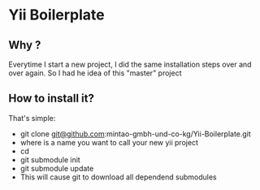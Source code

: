 # Yii Boilerplate

## Why ?

Everytime I start a new project, I did the same installation steps over and
over again. So I had he idea of this "master" project 

## How to install it?

That's simple: 

- git clone git@github.com:mintao-gmbh-und-co-kg/Yii-Boilerplate.git <PROJECT-NAME>
- where <PROJECT-NAME> is a name you want to call your new yii project
- cd <PROJECT-NAME>
- git submodule init
- git submodule update
- This will cause git to download all dependend submodules

